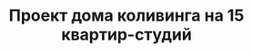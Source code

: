 ---
title: Проект дома коливинга на 15 квартир-студий
description: Готовый проект трехэтажного дома коливинга на 15 квартир. Компактные студии для сдачи в аренду.

layout: project
permalink: /proekty/:path

weight: 5400

project-title: Дом коливинг на 15 квартир студий
project-catalog-title: Дом коливинг
project-name: MK-615
tiny-description: Дом коливинг на 15 студий с эксплуатируемой кровлей

short-description: "Коливинг - это жилые дома нового формата для молодых специалистов, для которых доступность инфраструктуры и социальной жизни важнее больших комнат. В этом доме 15 эргономичных студий площадью 23,5 и 29,5 метров и большая эксплуатируемая кровля на 3м этаже для отдыха на открытом воздухе. Такой проект прекрасно подойдет для строительства как в активно развивающимся районе, так и для мест с устоявшейся застройкой."

price-project: "160 000 р"
price-build:

area: "45"

related:
- MK-208
- MK-515
- MK-412

params:
- name: "Количество этажей"
  value: "3"
- name: "Количество квартир"
  value: "15"
- name: "Площадь квартир:"
  value: "24м<sup>2</sup> - 29м<sup>2</sup>"
- name: "Площадь здания:"
  value: "479м<sup>2</sup>"
- name: "Продаваемая площадь:"
  value: "383м<sup>2</sup>"
- name: "Площадь застройки:"
  value: "172м<sup>2</sup>"
- name: "Габаритные размеры"
  value: "16.9 x 13.9м"
- name: "Высота этажа"
  value: "2.8м"
- name: "Высота здания"
  value: "9.6м"
- name: "Фундамент"
  value: "Монолитная лента"
- name: "Конструкция стен"
  value: "Газобетон 400мм"
- name: "Перекрытия"
  value: "Монолитный ж/б"
- name: "Облицовка стен"
  value: "Штукатурка, керамогранит"

options:
- name: "Добавить или убрать этаж"
  value: "40 000 р"
- name: "Проект отопления"
  value: "90 000 р"
- name: "Водоснабжение, канализация"
  value: "80 000 р"
- name: "Проект электрики"
  value: "80 000 р"
- name: "Замена материала стен"
  value: "50 000 р"
- name: "Изменение фундамента"
  value: "50 000 р"
- name: "Перепланировка (перегородки)"
  value: "30 000 р"
- name: "Дизайн интерьера"
  value: "180 000 р"
---